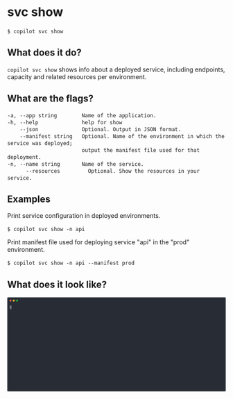 # svc show
```console
$ copilot svc show
```

## What does it do?

`copilot svc show` shows info about a deployed service, including endpoints, capacity and related resources per environment.

## What are the flags?

```
-a, --app string        Name of the application.
-h, --help              help for show
    --json              Optional. Output in JSON format.
    --manifest string   Optional. Name of the environment in which the service was deployed;
                        output the manifest file used for that deployment.
-n, --name string       Name of the service.
      --resources         Optional. Show the resources in your service.
```

## Examples
Print service configuration in deployed environments.
```console
$ copilot svc show -n api
```

Print manifest file used for deploying service "api" in the "prod" environment.
```console
$ copilot svc show -n api --manifest prod
```

## What does it look like?

![Running copilot svc show](https://raw.githubusercontent.com/kohidave/copilot-demos/master/svc-show.svg?sanitize=true)